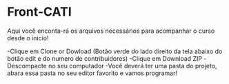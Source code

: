 # Front-CATI

Aqui você enconta-rá os arquivos necessários para acompanhar o curso desde o inicio!

-Clique em Clone or Dowload (Botão verde do lado direito da tela abaixo do botão edit e do numero de contribuidores)
-Clique em Download ZIP
-Descompacte no seu computador 
-Você deverá ter uma pasta do projeto, abara essa pasta no seu editor favorito e vamos programar!
